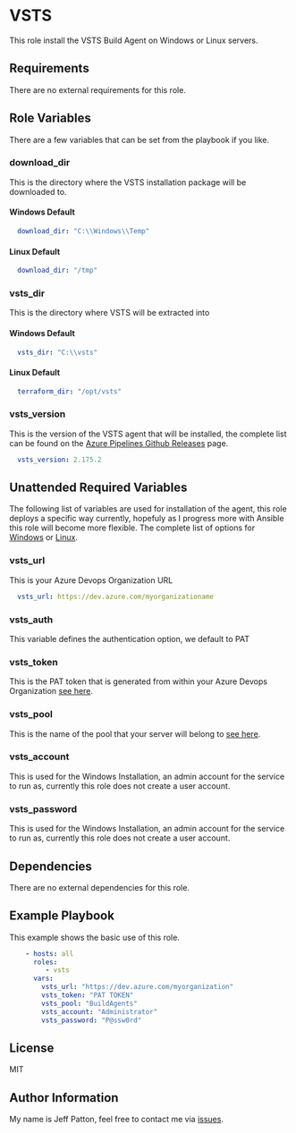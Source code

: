 # VSTS

This role install the VSTS Build Agent on Windows or Linux servers.

## Requirements

There are no external requirements for this role.

## Role Variables

There are a few variables that can be set from the playbook if you like.

### download_dir

This is the directory where the VSTS installation package will be downloaded to.

#### Windows Default

```yaml
  download_dir: "C:\\Windows\\Temp"
```

#### Linux Default

```yaml
  download_dir: "/tmp"
```

### vsts_dir

This is the directory where VSTS will be extracted into

#### Windows Default

```yaml
  vsts_dir: "C:\\vsts"
```

#### Linux Default

```yaml
  terraform_dir: "/opt/vsts"
```

### vsts_version

This is the version of the VSTS agent that will be installed, the complete list can be found on the [Azure Pipelines Github Releases](https://github.com/Microsoft/azure-pipelines-agent/releases) page.

```yaml
  vsts_version: 2.175.2
```

## Unattended Required Variables

The following list of variables are used for installation of the agent, this role deploys a specific way currently, hopefuly as I progress more with Ansible this role will become more flexible. The complete list of options for [Windows](https://docs.microsoft.com/en-us/azure/devops/pipelines/agents/v2-windows?view=azure-devops#required-options) or [Linux](https://docs.microsoft.com/en-us/azure/devops/pipelines/agents/v2-linux?view=azure-devops#required-options).

### vsts_url

This is your Azure Devops Organization URL

```yaml
  vsts_url: https://dev.azure.com/myorganizationame
```

### vsts_auth

This variable defines the authentication option, we default to PAT

### vsts_token

This is the PAT token that is generated from within your Azure Devops Organization [see here](https://docs.microsoft.com/en-us/azure/devops/organizations/accounts/use-personal-access-tokens-to-authenticate?view=azure-devops&tabs=preview-page).

### vsts_pool

This is the name of the pool that your server will belong to [see here](https://docs.microsoft.com/en-us/azure/devops/pipelines/agents/pools-queues?view=azure-devops&tabs=yaml%2Cbrowser#creating-agent-pools).

### vsts_account

This is used for the Windows Installation, an admin account for the service to run as, currently this role does not create a user account.

### vsts_password

This is used for the Windows Installation, an admin account for the service to run as, currently this role does not create a user account.

## Dependencies

There are no external dependencies for this role.

## Example Playbook

This example shows the basic use of this role.

```yaml
    - hosts: all
      roles:
         - vsts
      vars:
        vsts_url: "https://dev.azure.com/myorganization"
        vsts_token: "PAT TOKEN"
        vsts_pool: "BuildAgents"
        vsts_account: "Administrator"
        vsts_password: "P@ssw0rd"
```

## License

MIT

## Author Information

My name is Jeff Patton, feel free to contact me via [issues](https://github.com/anisble-playbooks/vsts/issues).
